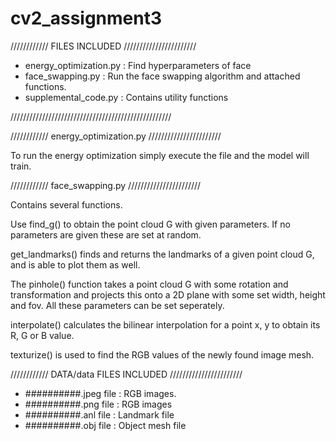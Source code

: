 # cv2_assignment3
//////////// FILES INCLUDED ///////////////////////

- energy_optimization.py     : Find hyperparameters of face
- face_swapping.py           : Run the face swapping algorithm and attached functions.
- supplemental_code.py       : Contains utility functions

///////////////////////////////////////////////////

//////////// energy_optimization.py ///////////////////////

To run the energy optimization simply execute the file and the model will train.

//////////// face_swapping.py ///////////////////////

Contains several functions.

Use find_g() to obtain the point cloud G with given parameters. If no parameters are given these
are set at random.

get_landmarks() finds and returns the landmarks of a given point cloud G, and is able to plot them 
as well.

The pinhole() function takes a point cloud G with some rotation and transformation and projects this
onto a 2D plane with some set width, height and fov. All these parameters can be set seperately.

interpolate() calculates the bilinear interpolation for a point x, y to obtain its R, G or B value.

texturize() is used to find the RGB values of the newly found image mesh.

//////////// DATA/data FILES INCLUDED ///////////////////////

- ##########.jpeg file       : RGB images.
- ##########.png file        : RGB images
- ##########.anl file        : Landmark file
- ##########.obj file        : Object mesh file

